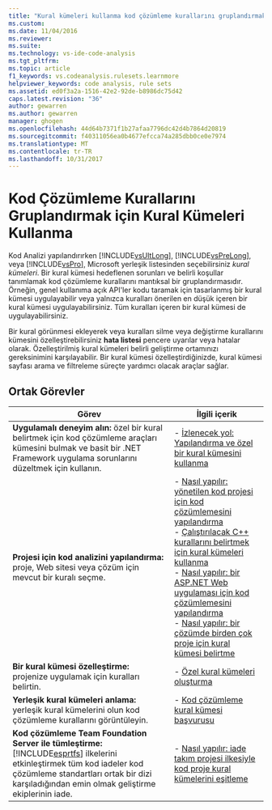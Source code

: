 ```yaml
---
title: "Kural kümeleri kullanma kod çözümleme kurallarını gruplandırmak için | Microsoft Docs"
ms.custom: 
ms.date: 11/04/2016
ms.reviewer: 
ms.suite: 
ms.technology: vs-ide-code-analysis
ms.tgt_pltfrm: 
ms.topic: article
f1_keywords: vs.codeanalysis.rulesets.learnmore
helpviewer_keywords: code analysis, rule sets
ms.assetid: ed0f3a2a-1516-42e2-92de-b8986dc75d42
caps.latest.revision: "36"
author: gewarren
ms.author: gewarren
manager: ghogen
ms.openlocfilehash: 44d64b7371f1b27afaa7796dc42d4b7864d20819
ms.sourcegitcommit: f40311056ea0b4677efcca74a285dbb0ce0e7974
ms.translationtype: MT
ms.contentlocale: tr-TR
ms.lasthandoff: 10/31/2017
---
```

# <a name="using-rule-sets-to-group-code-analysis-rules"></a>Kod Çözümleme Kurallarını Gruplandırmak için Kural Kümeleri Kullanma
Kod Analizi yapılandırırken [!INCLUDE[vsUltLong](../code-quality/includes/vsultlong_md.md)], [!INCLUDE[vsPreLong](../code-quality/includes/vsprelong_md.md)], veya [!INCLUDE[vsPro](../code-quality/includes/vspro_md.md)], Microsoft yerleşik listesinden seçebilirsiniz *kural kümeleri*. Bir kural kümesi hedeflenen sorunları ve belirli koşullar tanımlamak kod çözümleme kurallarını mantıksal bir gruplandırmasıdır. Örneğin, genel kullanıma açık API'ler kodu taramak için tasarlanmış bir kural kümesi uygulayabilir veya yalnızca kuralları önerilen en düşük içeren bir kural kümesi uygulayabilirsiniz. Tüm kuralları içeren bir kural kümesi de uygulayabilirsiniz.  
  
 Bir kural görünmesi ekleyerek veya kuralları silme veya değiştirme kurallarını kümesini özelleştirebilirsiniz **hata listesi** pencere uyarılar veya hatalar olarak. Özelleştirilmiş kural kümeleri belirli geliştirme ortamınızı gereksinimini karşılayabilir. Bir kural kümesi özelleştirdiğinizde, kural kümesi sayfası arama ve filtreleme süreçte yardımcı olacak araçlar sağlar.  
  
## <a name="common-tasks"></a>Ortak Görevler  
  
|Görev|İlgili içerik|  
|----------|---------------------|  
|**Uygulamalı deneyim alın:** özel bir kural belirtmek için kod çözümleme araçları kümesini bulmak ve basit bir .NET Framework uygulama sorunlarını düzeltmek için kullanın.|-   [İzlenecek yol: Yapılandırma ve özel bir kural kümesini kullanma](../code-quality/walkthrough-configuring-and-using-a-custom-rule-set.md)|  
|**Projesi için kod analizini yapılandırma:** proje, Web sitesi veya çözüm için mevcut bir kuralı seçme.|-   [Nasıl yapılır: yönetilen kod projesi için kod çözümlemesini yapılandırma](../code-quality/how-to-configure-code-analysis-for-a-managed-code-project.md)<br />-   [Çalıştırılacak C++ kurallarını belirtmek için kural kümeleri kullanma](../code-quality/using-rule-sets-to-specify-the-cpp-rules-to-run.md)<br />-   [Nasıl yapılır: bir ASP.NET Web uygulaması için kod çözümlemesini yapılandırma](../code-quality/how-to-configure-code-analysis-for-an-aspnet-web-application.md)<br />-   [Nasıl yapılır: bir çözümde birden çok proje için kural kümesi belirtme](../code-quality/how-to-specify-managed-code-rule-sets-for-multiple-projects-in-a-solution.md)|  
|**Bir kural kümesi özelleştirme:** projenize uygulamak için kuralları belirtin.|-   [Özel kural kümeleri oluşturma](../code-quality/creating-custom-code-analysis-rule-sets.md)|  
|**Yerleşik kural kümeleri anlama:** yerleşik kural kümelerini olun kod çözümleme kurallarını görüntüleyin.|-   [Kod çözümleme kural kümesi başvurusu](../code-quality/code-analysis-rule-set-reference.md)|  
|**Kod çözümleme Team Foundation Server ile tümleştirme:** [!INCLUDE[esprtfs](../code-quality/includes/esprtfs_md.md)] ilkelerini etkinleştirmek tüm kod iadeler kod çözümleme standartları ortak bir dizi karşıladığından emin olmak geliştirme ekiplerinin iade.|-   [Nasıl yapılır: iade takım projesi ilkesiyle kod proje kural kümelerini eşitleme](../code-quality/how-to-synchronize-code-project-rule-sets-with-team-project-check-in-policy.md)|